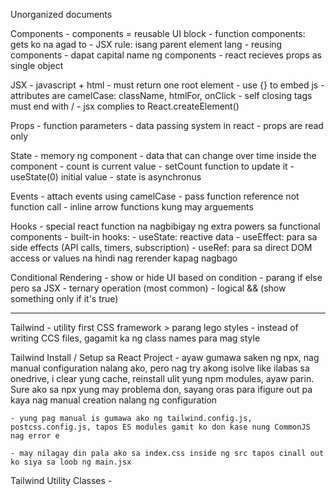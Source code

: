 Unorganized documents

Components
    - components = reusable UI block
    - function components: gets ko na agad to
    - JSX rule: isang parent element lang
    - reusing components
    - dapat capital name ng components
    - react recieves props as single object

JSX
    - javascript + html
    - must return one root element
    - use {} to embed js
    - attributes are camelCase: className, htmlFor, onClick
    - self closing tags must end with /
    - jsx complies to React.createElement()

Props
    - function parameters
    - data passing system in react
    - props are read only

State
    - memory ng component
    - data that can change over time inside the component
    - count is current value
    - setCount function to update it
    - useState(0) initial value
    - state is asynchronus

Events
    - attach events using camelCase
    - pass function reference not function call
    - inline arrow functions kung may arguements

Hooks
    - special react function na nagbibigay ng extra powers sa functional components
    - built-in hooks:
        - useState: reactive data
        - useEffect: para sa side effects (API calls, timers, subscription)
        - useRef: para sa direct DOM access or values na hindi nag rerender kapag nagbago

Conditional Rendering
    - show or hide UI based on condition
    - parang if else pero sa JSX
    - ternary operation (most common)
    - logical && (show something only if it's true)

---

Tailwind
    - utility first CSS framework > parang lego styles
    - instead of writing CCS files, gagamit ka ng class names para mag style

Tailwind Install / Setup sa React Project
    - ayaw gumawa saken ng npx, nag manual configuration nalang ako, pero nag try akong isolve like ilabas sa onedrive, i clear yung cache, reinstall ulit yung npm modules, ayaw parin. Sure ako sa npx yung may problema don, sayang oras para ifigure out pa kaya nag manual creation nalang ng configuration

    - yung pag manual is gumawa ako ng tailwind.config.js, postcss.config.js, tapos ES modules gamit ko don kase nung CommonJS nag error e

    - may nilagay din pala ako sa index.css inside ng src tapos cinall out ko siya sa loob ng main.jsx

Tailwind Utility Classes
    - 